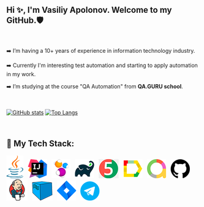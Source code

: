 ## Hi ✨, I'm Vasiliy Apolonov. Welcome to my GitHub.:shield:
<br>

:arrow_right: I’m having a 10+ years of experience in information technology industry.

:arrow_right: Currently I'm interesting test automation and starting to apply automation in my work.

:arrow_right: I’m studying at the course "QA Automation" from **QA.GURU school**.

<br>

[![GitHub stats](https://github-readme-stats.vercel.app/api?username=vapolonov&show_icons=true)](https://github.com/vapolonov/github-readme-stats)
[![Top Langs](https://github-readme-stats.vercel.app/api/top-langs/?username=vapolonov&layout=compact)](https://github.com/vapolonov/github-readme-stats)

<!--[![GitHub stats](https://github-readme-stats.vercel.app/api?username=vapolonov&show_icons=true&theme=radical)](https://github.com/vapolonov/github-readme-stats)

[![Top Langs](https://github-readme-stats.vercel.app/api/top-langs/?username=vapolonov&layout=compact&theme=radical)](https://github.com/vapolonov/github-readme-stats)-->

<br>

## 	:pushpin: My Tech Stack:
![Java](https://github.com/vapolonov/vapolonov/blob/main/vasvap_java_logo.png "Java")&nbsp;&nbsp;
![IntelliJ IDEA](https://github.com/vapolonov/vapolonov/blob/main/vasvap_idea_logo.png "IntelliJ IDEA")&nbsp;&nbsp;
![SelenideJ IDEA](https://github.com/vapolonov/vapolonov/blob/main/vasvap_selenide_logo.png "Selenide")&nbsp;&nbsp;
![Gradle](https://github.com/vapolonov/vapolonov/blob/main/vasvap_gradle_logo.png "Gradle")&nbsp;&nbsp;
![JUnit5](https://github.com/vapolonov/vapolonov/blob/main/vasvap_junit5_logo.png "JUnit5")&nbsp;&nbsp;
![Allure Reports](https://github.com/vapolonov/vapolonov/blob/main/vasvap_allure_logo.png "Allure Reports")&nbsp;&nbsp;
![Allure TestOps](https://github.com/vapolonov/vapolonov/blob/main/vasvap_allure_logo_l.png "Allure TestOps")&nbsp;&nbsp;
![GitHub](https://github.com/vapolonov/vapolonov/blob/main/vasvap_github_logo.png "GitHub")&nbsp;&nbsp;
![Jenkins](https://github.com/vapolonov/vapolonov/blob/main/vasvap_jenkins_logo.png "Jenkins")&nbsp;&nbsp;
![Selenoid](https://github.com/vapolonov/vapolonov/blob/main/vasvap_selenoid_logo.png "Selenoid")&nbsp;&nbsp;
![Jira](https://github.com/vapolonov/vapolonov/blob/main/vasvap_jira_logo.png "Jira")&nbsp;&nbsp;
![Telegram](https://github.com/vapolonov/vapolonov/blob/main/vasvap_telegram_logo.png "Telegram")&nbsp;&nbsp;
